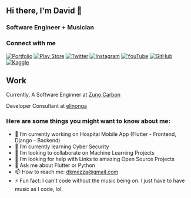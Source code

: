 ## Hi there, I'm David 👋

### Software Engineer + Musician

### Connect with me
[![Portfolio](https://img.shields.io/badge/Portfolio-%23000000.svg?style=for-the-badge&logo=firefox&logoColor=#FF7139)](https://elinonga.com/)
[![Play Store](https://img.shields.io/badge/Google_Play-414141?style=for-the-badge&logo=google-play&logoColor=white)](https://play.google.com/store/apps/developer?id=Elinonga&hl=en&gl=US)
[![Twitter](https://img.shields.io/badge/Twitter-%231DA1F2.svg?style=for-the-badge&logo=Twitter&logoColor=white)](https://twitter.com/mezza_dk)
[![Instagram](https://img.shields.io/badge/Instagram-%23E4405F.svg?style=for-the-badge&logo=Instagram&logoColor=white)](https://www.instagram.com/mezza_dk/)
[![YouTube](https://img.shields.io/badge/YouTube-%23FF0000.svg?style=for-the-badge&logo=YouTube&logoColor=white)](https://www.youtube.com/channel/UCIiN9u22qfzuYMM1hel8Z0g)
[![GitHub](https://img.shields.io/badge/github-%23121011.svg?style=for-the-badge&logo=github&logoColor=white)](https://github.com/elinonga)
[![Kaggle](https://img.shields.io/badge/Kaggle-035a7d?style=for-the-badge&logo=kaggle&logoColor=white)](https://www.kaggle.com/davidmezza)


## Work
Currently, A Software Enginner at [Zuno Carbon](https://zunocarbon.com/)

Developer Consultant at [elinonga](http://elinonga.com/)


### Here are some things you might want to know about me:

- 🔭 I’m currently working on Hospital Mobile App (Flutter - Frontend, Django - Backend)
- 🌱 I’m currently learning Cyber Security
- 👯 I’m looking to collaborate on Machine Learning Projects
- 🤔 I’m looking for help with Links to amazing Open Source Projects
- 💬 Ask me about Flutter or Python
- 📫 How to reach me: dkmezza@gmail.com
- ⚡ Fun fact: I can't code without the music being on. I just have to have music as I code, lol.
